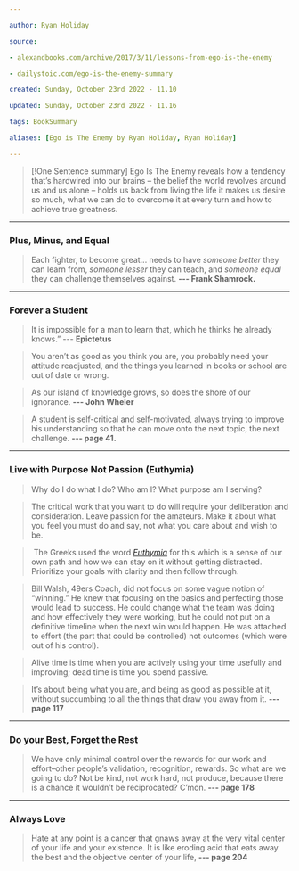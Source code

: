```yaml
---

author: Ryan Holiday

source:

- alexandbooks.com/archive/2017/3/11/lessons-from-ego-is-the-enemy

- dailystoic.com/ego-is-the-enemy-summary

created: Sunday, October 23rd 2022 - 11.10

updated: Sunday, October 23rd 2022 - 11.16

tags: BookSummary

aliases: [Ego is The Enemy by Ryan Holiday, Ryan Holiday]

---
```

> [!One Sentence summary]
> Ego Is The Enemy reveals how a tendency that’s hardwired into our brains – the belief the world revolves around us and us alone – holds us back from living the life it makes us desire so much, what we can do to overcome it at every turn and how to achieve true greatness.

---
### Plus, Minus, and Equal

> Each fighter, to become great... needs to have _someone better_ they can learn from, _someone lesser_ they can teach, and _someone equal_ they can challenge themselves against.
> **\--- Frank Shamrock.**

---
### Forever a Student

>It is impossible for a man to learn that, which he thinks he already knows.”
>\--- **Epictetus**

> You aren’t as good as you think you are, you probably need your attitude readjusted, and the things you learned in books or school are out of date or wrong.

> As our island of knowledge grows, so does the shore of our ignorance.
> **--- John Wheler**

> A student is self-critical and self-motivated, always trying to improve his understanding so that he can move onto the next topic, the next challenge.
> **\--- page 41.**

---
### Live with Purpose Not Passion (Euthymia)

> Why do I do what I do? Who am I? What purpose am I serving?

> The critical work that you want to do will require your deliberation and consideration. Leave passion for the amateurs. Make it about what you feel you must do and say, not what you care about and wish to be.

>  The Greeks used the word [_Euthymia_](https://dailystoic.com/trust-yourself/) for this which is a sense of our own path and how we can stay on it without getting distracted. Prioritize your goals with clarity and then follow through.

> Bill Walsh, 49ers Coach, did not focus on some vague notion of “winning.” He knew that focusing on the basics and perfecting those would lead to success. He could change what the team was doing and how effectively they were working, but he could not put on a definitive timeline when the next win would happen. He was attached to effort (the part that could be controlled) not outcomes (which were out of his control).  

> Alive time is time when you are actively using your time usefully and improving; dead time is time you spend passive.

> It’s about being what you are, and being as good as possible at it, without succumbing to all the things that draw you away from it.
> **\--- page 117**

---
### Do your Best, Forget the Rest

> We have only minimal control over the rewards for our work and effort–other people’s validation, recognition, rewards. So what are we going to do? Not be kind, not work hard, not produce, because there is a chance it wouldn’t be reciprocated? C’mon.
> **\--- page 178**

---
### Always Love

> Hate at any point is a cancer that gnaws away at the very vital center of your life and your existence. It is like eroding acid that eats away the best and the objective center of your life,
> **\--- page 204**